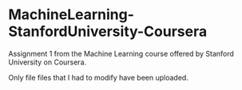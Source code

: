 # MachineLearning-StanfordUniversity-Coursera
Assignment 1 from the Machine Learning course offered by Stanford University on Coursera.

Only file files that I had to modify have been uploaded.
